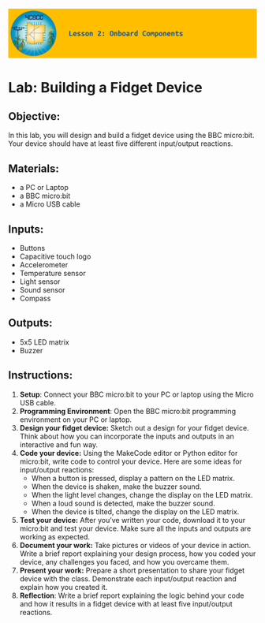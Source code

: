 ![header-lesson-02](assets/header-lesson-02.png)

# Lab: Building a Fidget Device

## Objective:

In this lab, you will design and build a fidget device using the BBC micro:bit. Your device should have at least five different input/output reactions.

## Materials:

- a PC or Laptop
- a BBC micro:bit
- a Micro USB cable

## Inputs:

- Buttons
- Capacitive touch logo
- Accelerometer
- Temperature sensor
- Light sensor
- Sound sensor
- Compass

## Outputs:
- 5x5 LED matrix
- Buzzer

## Instructions:

1. **Setup**: Connect your BBC micro:bit to your PC or laptop using the Micro USB cable.
2. **Programming Environment**: Open the BBC micro:bit programming environment on your PC or laptop.
3. **Design your fidget device:** Sketch out a design for your fidget device. Think about how you can incorporate the inputs and outputs in an interactive and fun way.
4. **Code your device:** Using the MakeCode editor or Python editor for micro:bit, write code to control your device. Here are some ideas for input/output reactions:
   - When a button is pressed, display a pattern on the LED matrix.
   - When the device is shaken, make the buzzer sound.
   - When the light level changes, change the display on the LED matrix.
   - When a loud sound is detected, make the buzzer sound.
   - When the device is tilted, change the display on the LED matrix.
5. **Test your device:** After you’ve written your code, download it to your micro:bit and test your device. Make sure all the inputs and outputs are working as expected.
6. **Document your work:** Take pictures or videos of your device in action. Write a brief report explaining your design process, how you coded your device, any challenges you faced, and how you overcame them.
7. **Present your work:** Prepare a short presentation to share your fidget device with the class. Demonstrate each input/output reaction and explain how you created it.
8. **Reflection**: Write a brief report explaining the logic behind your code and how it results in a fidget device with at least five input/output reactions.